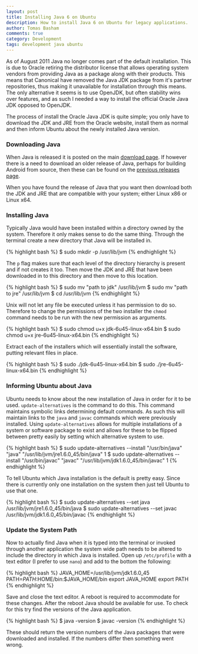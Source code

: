 ```yaml
---
layout: post
title: Installing Java 6 on Ubuntu
description: How to install Java 6 on Ubuntu for legacy applications.
author: Tomas Basham
comments: true
category: Development
tags: development java ubuntu
---
```

As of August 2011 Java no longer comes part of the default installation. This
is due to Oracle retiring the distributor license that allows operating system
vendors from providing Java as a package along with their products. This means
that Canonical have removed the Java JDK package from it's partner
repositories, thus making it unavailable for installation through this means.
The only alternative it seems is to use OpenJDK, but often stability wins over
features, and as such I needed a way to install the official Oracle Java JDK
opposed to OpenJDK.

The process of install the Oracle Java JDK is quite simple; you only have to
download the JDK and JRE from the Oracle website, install them as normal and
then inform Ubuntu about the newly installed Java version.

### Downloading Java

When Java is released it is posted on the main [download
page](http://www.oracle.com/technetwork/java/javase/downloads/index.html). If
however there is a need to download an older release of Java, perhaps for
building Android from source, then these can be found on the [previous releases
page](http://www.oracle.com/technetwork/java/archive-139210.html).

When you have found the release of Java that you want then download both the
JDK and JRE that are compatible with your system; either Linux x86 or Linux
x64.

### Installing Java

Typically Java would have been installed within a directory owned by the
system. Therefore it only makes sense to do the same thing. Through the
terminal create a new directory that Java will be installed in.

{% highlight bash %}
  $ sudo mkdir -p /usr/lib/jvm
{% endhighlight %}

The `p` flag makes sure that each level of the directory hierarchy is present
and if not creates it too. Then move the JDK and JRE that have been downloaded
in to this directory and then move to this location.

{% highlight bash %}
  $ sudo mv "path to jdk" /usr/lib/jvm
  $ sudo mv "path to jre" /usr/lib/jvm
  $ cd /usr/lib/jvm
{% endhighlight %}

Unix will not let any file be executed unless it has permission to do so.
Therefore to change the permissions of the two installer the `chmod` command
needs to be run with the new permission as arguments.

{% highlight bash %}
  $ sudo chmod u+x jdk-6u45-linux-x64.bin
  $ sudo chmod u+x jre-6u45-linux-x64.bin
{% endhighlight %}

Extract each of the installers which will essentially install the software,
putting relevant files in place.

{% highlight bash %}
  $ sudo ./jdk-6u45-linux-x64.bin
  $ sudo ./jre-6u45-linux-x64.bin
{% endhighlight %}

### Informing Ubuntu about Java

Ubuntu needs to know about the new installation of Java in order for it to be
used. `update-alternatives` is the command to do this. This command maintains
symbolic links determining default commands. As such this will maintain links
to the `java` and `javac` commands which were previously installed. Using
`update-alternatives` allows for multiple installations of a system or software
package to exist and allows for these to be flipped between pretty easily by
setting which alternative system to use.

{% highlight bash %}
  $ sudo update-alternatives --install "/usr/bin/java" "java" "/usr/lib/jvm/jre1.6.0_45/bin/java" 1
  $ sudo update-alternatives --install "/usr/bin/javac" "javac" "/usr/lib/jvm/jdk1.6.0_45/bin/javac" 1
{% endhighlight %}

To tell Ubuntu which Java installation is the default is pretty easy. Since
there is currently only one installation on the system then just tell Ubuntu to
use that one.

{% highlight bash %}
  $ sudo update-alternatives --set java /usr/lib/jvm/jre1.6.0_45/bin/java
  $ sudo update-alternatives --set javac /usr/lib/jvm/jdk1.6.0_45/bin/javac
{% endhighlight %}

### Update the System Path

Now to actually find Java when it is typed into the terminal or invoked through
another application the system wide path needs to be altered to include the
directory in which Java is installed. Open up `/etc/profile` with a text editor
(I prefer to use `nano`) and add to the bottom the following:

{% highlight bash %}
  JAVA_HOME=/usr/lib/jvm/jdk1.6.0_45
  PATH=$PATH:$HOME/bin:$JAVA_HOME/bin
  export JAVA_HOME
  export PATH
{% endhighlight %}

Save and close the text editor. A reboot is required to accommodate for these
changes. After the reboot Java should be available for use. To check for this
try find the versions of the Java application.

{% highlight bash %}
  $ java -version
  $ javac -version
{% endhighlight %}

These should return the version numbers of the Java packages that were
downloaded and installed. If the numbers differ then something went wrong.
